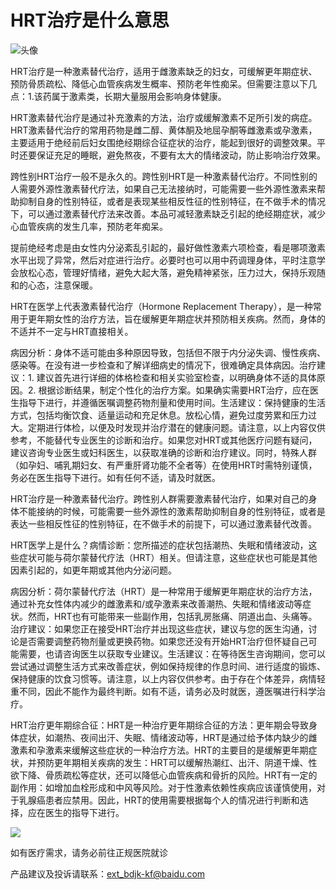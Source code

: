 # HRT治疗是什么意思

![头像](https://cambrian-images.cdn.bcebos.com/50387b85ed48a45ec7965b39ce57abfb_1513775655589.jpeg?x-bce-process=image/auto-orient,o_1/resize,w_1242,limit_1/quality,Q_86/format,f_auto)

HRT治疗是一种激素替代治疗，适用于雌激素缺乏的妇女，可缓解更年期症状、预防骨质疏松、降低心血管疾病发生概率、预防老年性痴呆。但需要注意以下几点：1.该药属于激素类，长期大量服用会影响身体健康。

HRT激素替代治疗是通过补充激素的方法，治疗或缓解激素不足所引发的病症。HRT激素替代治疗的常用药物是雌二醇、黄体酮及地屈孕酮等雌激素或孕激素，主要适用于绝经前后妇女围绝经期综合征症状的治疗，能起到很好的调整效果。平时还要保证充足的睡眠，避免熬夜，不要有太大的情绪波动，防止影响治疗效果。

跨性别HRT治疗一般不是永久的。跨性别HRT是一种激素替代治疗。不同性别的人需要外源性激素替代疗法，如果自己无法接纳时，可能需要一些外源性激素来帮助抑制自身的性别特征，或者是表现某些相反性征的性别特征，在不做手术的情况下，可以通过激素替代疗法来改善。本品可减轻激素缺乏引起的绝经期症状，减少心血管疾病的发生几率，预防老年痴呆。

提前绝经考虑是由女性内分泌紊乱引起的，最好做性激素六项检查，看是哪项激素水平出现了异常，然后对症进行治疗。必要时也可以用中药调理身体，平时注意学会放松心态，管理好情绪，避免大起大落，避免精神紧张，压力过大，保持乐观随和的心态，注意保暖。

HRT在医学上代表激素替代治疗（Hormone Replacement Therapy），是一种常用于更年期女性的治疗方法，旨在缓解更年期症状并预防相关疾病。然而，身体的不适并不一定与HRT直接相关。 

病因分析：身体不适可能由多种原因导致，包括但不限于内分泌失调、慢性疾病、感染等。在没有进一步检查和了解详细病史的情况下，很难确定具体病因。治疗建议：1. 建议首先进行详细的体格检查和相关实验室检查，以明确身体不适的具体原因。2. 根据诊断结果，制定个性化的治疗方案。如果确实需要HRT治疗，应在医生指导下进行，并遵循医嘱调整药物剂量和使用时间。生活建议：保持健康的生活方式，包括均衡饮食、适量运动和充足休息。放松心情，避免过度劳累和压力过大。定期进行体检，以便及时发现并治疗潜在的健康问题。请注意，以上内容仅供参考，不能替代专业医生的诊断和治疗。如果您对HRT或其他医疗问题有疑问，建议咨询专业医生或妇科医生，以获取准确的诊断和治疗建议。同时，特殊人群（如孕妇、哺乳期妇女、有严重肝肾功能不全者等）在使用HRT时需特别谨慎，务必在医生指导下进行。如有任何不适，请及时就医。

HRT治疗是一种激素替代治疗。跨性别人群需要激素替代治疗，如果对自己的身体不能接纳的时候，可能需要一些外源性的激素帮助抑制自身的性别特征，或者是表达一些相反性征的性别特征，在不做手术的前提下，可以通过激素替代改善。

HRT医学上是什么？病情诊断：您所描述的症状包括潮热、失眠和情绪波动，这些症状可能与荷尔蒙替代疗法（HRT）相关。但请注意，这些症状也可能是其他因素引起的，如更年期或其他内分泌问题。 

病因分析：荷尔蒙替代疗法（HRT）是一种常用于缓解更年期症状的治疗方法，通过补充女性体内减少的雌激素和/或孕激素来改善潮热、失眠和情绪波动等症状。然而，HRT也有可能带来一些副作用，包括乳房胀痛、阴道出血、头痛等。治疗建议：如果您正在接受HRT治疗并出现这些症状，建议与您的医生沟通，讨论是否需要调整药物剂量或更换药物。如果您还没有开始HRT治疗但怀疑自己可能需要，也请咨询医生以获取专业建议。生活建议：在等待医生咨询期间，您可以尝试通过调整生活方式来改善症状，例如保持规律的作息时间、进行适度的锻炼、保持健康的饮食习惯等。请注意，以上内容仅供参考。由于存在个体差异，病情轻重不同，因此不能作为最终判断。如有不适，请务必及时就医，遵医嘱进行科学治疗。

HRT治疗更年期综合征：HRT是一种治疗更年期综合征的方法：更年期会导致身体症状，如潮热、夜间出汗、失眠、情绪波动等，HRT是通过给予体内缺少的雌激素和孕激素来缓解这些症状的一种治疗方法。HRT的主要目的是缓解更年期症状，并预防更年期相关疾病的发生：HRT可以缓解热潮红、出汗、阴道干燥、性欲下降、骨质疏松等症状，还可以降低心血管疾病和骨折的风险。HRT有一定的副作用：如增加血栓形成和中风等风险。对于性激素依赖性疾病应该谨慎使用，对于乳腺癌患者应禁用。因此，HRT的使用需要根据每个人的情况进行判断和选择，应在医生的指导下进行。

![](https://med-fe.cdn.bcebos.com/selfhome/pc/triage_qrcode.png?x-bce-process=image/auto-orient,o_1/resize,w_1242,limit_1/quality,Q_86/format,f_auto)

如有医疗需求，请务必前往正规医院就诊

产品建议及投诉请联系：ext_bdjk-kf@baidu.com